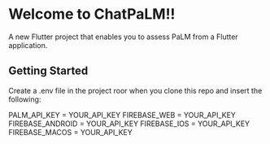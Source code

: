 # Welcome to ChatPaLM!!

A new Flutter project that enables you to assess PaLM from a Flutter application.

## Getting Started

Create a .env file in the project roor when you clone this repo and insert the following:

PALM_API_KEY = YOUR_API_KEY
FIREBASE_WEB = YOUR_API_KEY
FIREBASE_ANDROID = YOUR_API_KEY
FIREBASE_IOS = YOUR_API_KEY
FIREBASE_MACOS = YOUR_API_KEY
